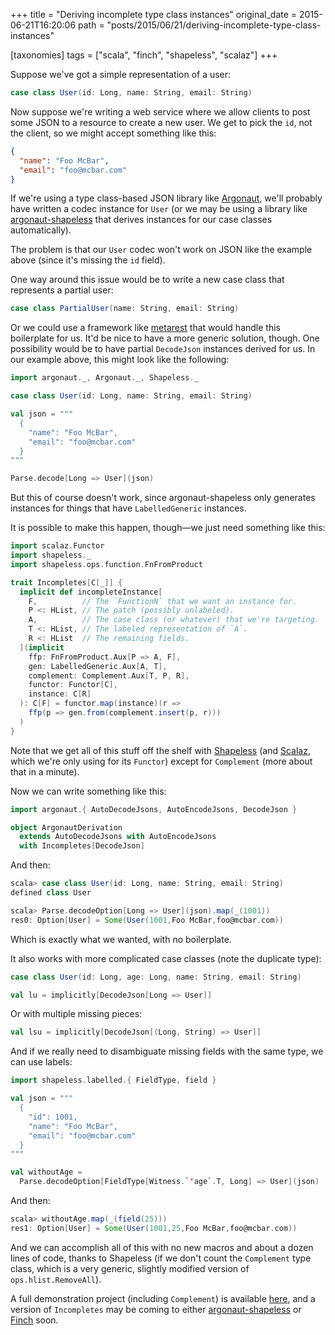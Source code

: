 +++
title = "Deriving incomplete type class instances"
original_date = 2015-06-21T16:20:06
path = "posts/2015/06/21/deriving-incomplete-type-class-instances"

[taxonomies]
tags = ["scala", "finch", "shapeless", "scalaz"]
+++

Suppose we've got a simple representation of a user:

```scala
case class User(id: Long, name: String, email: String)
```

Now suppose we're writing a web service where we allow clients to post some
JSON to a resource to create a new user. We get to pick the `id`, not the client,
so we might accept something like this:

```json
{
  "name": "Foo McBar",
  "email": "foo@mcbar.com"
}
```

If we're using a type class-based JSON library like [Argonaut][argonaut], we'll
probably have written a codec instance for `User` (or we may be using a library
like [argonaut-shapeless][argonaut-shapeless] that derives instances for our
case classes automatically).

The problem is that our `User` codec won't work on JSON like the
example above (since it's missing the `id` field).

<!-- more -->

One way around this issue
would be to write a new case class that represents a partial user:

```scala
case class PartialUser(name: String, email: String)
```

Or we could use a framework like [metarest][metarest] that would handle this
boilerplate for us. It'd be nice to have a more generic solution, though. One
possibility would be to have partial `DecodeJson` instances derived for us. In
our example above, this might look like the following:

```scala
import argonaut._, Argonaut._, Shapeless._

case class User(id: Long, name: String, email: String)

val json = """
  {
    "name": "Foo McBar",
    "email": "foo@mcbar.com"
  }
"""

Parse.decode[Long => User](json)
```

But this of course doesn't work, since argonaut-shapeless only generates
instances for things that have `LabelledGeneric` instances.

It is possible to make this happen, though—we just need something like this:

```scala
import scalaz.Functor
import shapeless._
import shapeless.ops.function.FnFromProduct

trait Incompletes[C[_]] {
  implicit def incompleteInstance[
    F,          // The `FunctionN` that we want an instance for.
    P <: HList, // The patch (possibly unlabeled).
    A,          // The case class (or whatever) that we're targeting.
    T <: HList, // The labeled representation of `A`.
    R <: HList  // The remaining fields.
  ](implicit
    ffp: FnFromProduct.Aux[P => A, F],
    gen: LabelledGeneric.Aux[A, T],
    complement: Complement.Aux[T, P, R],
    functor: Functor[C],
    instance: C[R]
  ): C[F] = functor.map(instance)(r =>
    ffp(p => gen.from(complement.insert(p, r)))
  )
}
```

Note that we get all of this stuff off the shelf with [Shapeless][shapeless]
(and [Scalaz][scalaz], which we're only using for its `Functor`) except for
`Complement` (more about that in a minute).

Now we can write something like this:

```scala
import argonaut.{ AutoDecodeJsons, AutoEncodeJsons, DecodeJson }

object ArgonautDerivation
  extends AutoDecodeJsons with AutoEncodeJsons
  with Incompletes[DecodeJson]
```

And then:

```scala
scala> case class User(id: Long, name: String, email: String)
defined class User

scala> Parse.decodeOption[Long => User](json).map(_(1001))
res0: Option[User] = Some(User(1001,Foo McBar,foo@mcbar.com))
```

Which is exactly what we wanted, with no boilerplate.

It also works with more complicated case classes (note the duplicate type):

```scala
case class User(id: Long, age: Long, name: String, email: String)

val lu = implicitly[DecodeJson[Long => User]]
```

Or with multiple missing pieces:

```scala
val lsu = implicitly[DecodeJson[(Long, String) => User]]
```

And if we really need to disambiguate missing fields with the same type, we can
use labels:

```scala
import shapeless.labelled.{ FieldType, field }

val json = """
  {
    "id": 1001,
    "name": "Foo McBar",
    "email": "foo@mcbar.com"
  }
"""

val withoutAge =
  Parse.decodeOption[FieldType[Witness.`'age`.T, Long] => User](json)
```

And then:

```scala
scala> withoutAge.map(_(field(25)))
res1: Option[User] = Some(User(1001,25,Foo McBar,foo@mcbar.com))
```

And we can accomplish all of this with no new macros and about a dozen lines of code,
thanks to Shapeless (if we don't count the `Complement` type class, which is a very
generic, slightly modified version of `ops.hlist.RemoveAll`).

A full demonstration project (including `Complement`) is available
[here][incompletes], and a version of `Incompletes` may be coming to either
[argonaut-shapeless][as15] or [Finch][finch] soon.

[argonaut]: http://argonaut.io/
[argonaut-shapeless]: https://github.com/alexarchambault/argonaut-shapeless
[as15]: https://github.com/alexarchambault/argonaut-shapeless/issues/15
[finch]: https://github.com/finagle/finch
[incompletes]: https://github.com/travisbrown/incompletes
[metarest]: https://github.com/pathikrit/metarest
[scalaz]: https://github.com/scalaz/scalaz
[shapeless]: https://github.com/milessabin/shapeless
